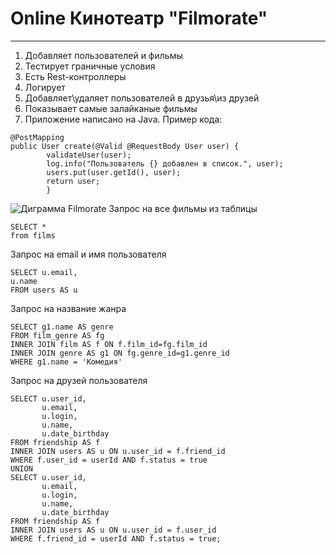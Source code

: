 
# Online Кинотеатр "Filmorate"
---
1. Добавляет пользователей и фильмы
2. Тестирует граничные условия
3. Есть Rest-контроллеры
4. Логирует
5. Добавляет\удаляет пользователей в друзья\из друзей
6. Показывает самые залайканые фильмы
7. Приложение написано на Java.
Пример кода:
```
@PostMapping
public User create(@Valid @RequestBody User user) {
        validateUser(user);
        log.info("Пользователь {} добавлен в список.", user);
        users.put(user.getId(), user);
        return user;
        }
```
![Диграмма Filmorate](../../Desktop/диаграмма.png)
Запрос на все фильмы из таблицы
```
SELECT *
from films
```

Запрос на email и имя пользователя
```
SELECT u.email, 
u.name
FROM users AS u
```

Запрос на название жанра
```
SELECT g1.name AS genre
FROM film_genre AS fg
INNER JOIN film AS f ON f.film_id=fg.film_id
INNER JOIN genre AS g1 ON fg.genre_id=g1.genre_id
WHERE g1.name = 'Комедия'
```

Запрос на друзей пользователя
```
SELECT u.user_id,
       u.email,
       u.login,
       u.name,
       u.date_birthday
FROM friendship AS f
INNER JOIN users AS u ON u.user_id = f.friend_id
WHERE f.user_id = userId AND f.status = true
UNION
SELECT u.user_id,
       u.email,
       u.login,
       u.name,
       u.date_birthday
FROM friendship AS f
INNER JOIN users AS u ON u.user_id = f.user_id
WHERE f.friend_id = userId AND f.status = true;
```

